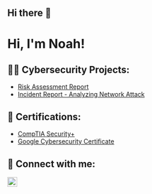 ## Hi there 👋

<h1>Hi, I'm Noah!</h1>

<h2>👨‍💻 Cybersecurity Projects:</h2>

- [Risk Assessment Report](https://github.com/noahscheffey/Risk-Assessment)
- [Incident Report - Analyzing Network Attack](https://github.com/noahscheffey/Incident-Report---Analyzing-Network-Attack-SYN-Flood-)

<h2> 📜 Certifications:</h2>

- [CompTIA Security+](https://www.dropbox.com/scl/fi/bxc38e5gy2be022i8xp86/CompTIA-Security-Certificate-Noah-Scheffey.pdf?rlkey=aediudarp6k7yelujmdkdvw6g&st=h9ss7a5z&dl=0)
- [Google Cybersecurity Certificate](https://www.dropbox.com/scl/fi/465yalw1a3vy3lpv1uusq/Google-Cybersecurity-Certificate-Noah-Scheffey.pdf?rlkey=zmpv671ad6c0mrfgxd68pgsy3&st=7m4icnpq&dl=0)

<h2> 🤳 Connect with me:</h2>

[<img align="left" alt="JoshMadakor | LinkedIn" width="22px" src="https://cdn.jsdelivr.net/npm/simple-icons@v3/icons/linkedin.svg" />][linkedin]

[linkedin]: https://linkedin.com/in/noahscheffey

<!--
**joshmadakor1/joshmadakor1** is a ✨ _special_ ✨ repository because its `README.md` (this file) appears on your GitHub profile.

Here are some ideas to get you started:

- 🔭 I’m currently working on ...
- 🌱 I’m currently learning ...
- 👯 I’m looking to collaborate on ...
- 🤔 I’m looking for help with ...
- 💬 Ask me about ...
- 📫 How to reach me: ...
- 😄 Pronouns: ...
- ⚡ Fun fact: ...
-->
